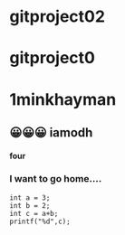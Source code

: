 # gitproject02

# gitproject0

# 1minkhayman

## 😀😀😀 iamodh

#### four

### I want to go home....

```
int a = 3;
int b = 2;
int c = a+b;
printf("%d",c);
```

